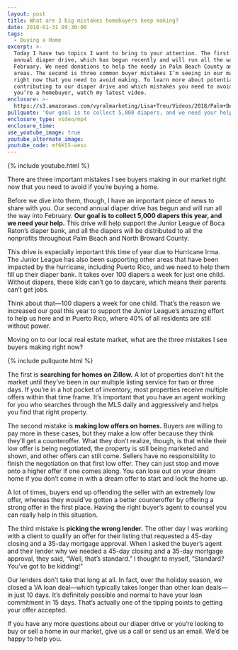 ```yaml
---
layout: post
title: What are 3 big mistakes homebuyers keep making?
date: 2018-01-31 09:30:00
tags:
  - Buying a Home
excerpt: >-
  Today I have two topics I want to bring to your attention. The first is our
  annual diaper drive, which has begun recently and will run all the way into
  February. We need donations to help the needy in Palm Beach County and other
  areas. The second is three common buyer mistakes I’m seeing in our market
  right now that you need to avoid making. To learn more about potentially
  contributing to our diaper drive and which mistakes you need to avoid if
  you’re a homebuyer, watch my latest video.
enclosure: >-
  https://s3.amazonaws.com/vyralmarketing/Lisa+Treu/Videos/2018/Palm+Beach+Real+Estate+%257C+Diaper+Donations+and+Avoiding+3+Common+Transaction+Mistakes+(1).mp4
pullquote: 'Our goal is to collect 5,000 diapers, and we need your help.'
enclosure_type: video/mp4
enclosure_time:
use_youtube_image: true
youtube_alternate_image:
youtube_code: mf6KS5-weso
---
```



{% include youtube.html %}

There are three important mistakes I see buyers making in our market right now that you need to avoid if you’re buying a home.

Before we dive into them, though, I have an important piece of news to share with you. Our second annual diaper drive has begun and will run all the way into February. **Our goal is to collect 5,000 diapers this year, and we need your help.** This drive will help support the Junior League of Boca Raton’s diaper bank, and all the diapers will be distributed to all the nonprofits throughout Palm Beach and North Broward County.

This drive is especially important this time of year due to Hurricane Irma. The Junior League has also been supporting other areas that have been impacted by the hurricane, including Puerto Rico, and we need to help them fill up their diaper bank. It takes over 100 diapers a week for just one child. Without diapers, these kids can’t go to daycare, which means their parents can’t get jobs.

Think about that—100 diapers a week for one child. That’s the reason we increased our goal this year to support the Junior League’s amazing effort to help us here and in Puerto Rico, where 40% of all residents are still without power.

Moving on to our local real estate market, what are the three mistakes I see buyers making right now?

{% include pullquote.html %}

The first is **searching for homes on Zillow.** A lot of properties don’t hit the market until they’ve been in our multiple listing service for two or three days. If you’re in a hot pocket of inventory, most properties receive multiple offers within that time frame. It’s important that you have an agent working for you who searches through the MLS daily and aggressively and helps you find that right property.

The second mistake is **making low offers on homes.** Buyers are willing to pay more in these cases, but they make a low offer because they think they’ll get a counteroffer. What they don’t realize, though, is that while their low offer is being negotiated, the property is still being marketed and shown, and other offers can still come. Sellers have no responsibility to finish the negotiation on that first low offer. They can just stop and move onto a higher offer if one comes along. You can lose out on your dream home if you don’t come in with a dream offer to start and lock the home up.

A lot of times, buyers end up offending the seller with an extremely low offer, whereas they would’ve gotten a better counteroffer by offering a strong offer in the first place. Having the right buyer’s agent to counsel you can really help in this situation.

The third mistake is **picking the wrong lender.** The other day I was working with a client to qualify an offer for their listing that requested a 45-day closing and a 35-day mortgage approval. When I asked the buyer’s agent and their lender why we needed a 45-day closing and a 35-day mortgage approval, they said, “Well, that’s standard.” I thought to myself, “Standard? You’ve got to be kidding!”

Our lenders don’t take that long at all. In fact, over the holiday season, we closed a VA loan deal—which typically takes longer than other loan deals—in just 10 days. It’s definitely possible and normal to have your loan commitment in 15 days. That’s actually one of the tipping points to getting your offer accepted.

If you have any more questions about our diaper drive or you’re looking to buy or sell a home in our market, give us a call or send us an email. We’d be happy to help you.